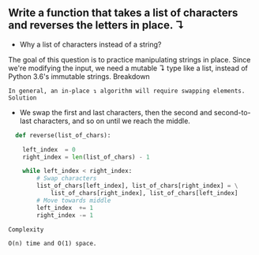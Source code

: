 

## Write a function that takes a list of characters and reverses the letters in place. ↴

  *  Why a list of characters instead of a string?

The goal of this question is to practice manipulating strings in place. Since we're modifying the input, we need a mutable ↴ type like a list, instead of Python 3.6's immutable strings.
Breakdown

    In general, an in-place ↴ algorithm will require swapping elements.
    Solution

* We swap the first and last characters, then the second and second-to-last characters, and so on until we reach the middle.


``` python
  def reverse(list_of_chars):

    left_index  = 0
    right_index = len(list_of_chars) - 1

    while left_index < right_index:
        # Swap characters
        list_of_chars[left_index], list_of_chars[right_index] = \
            list_of_chars[right_index], list_of_chars[left_index]
        # Move towards middle
        left_index  += 1
        right_index -= 1
```

    Complexity

    O(n) time and O(1) space.
